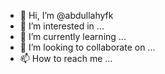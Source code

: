 - 👋 Hi, I’m @abdullahyfk
- 👀 I’m interested in ...
- 🌱 I’m currently learning ...
- 💞️ I’m looking to collaborate on ...
- 📫 How to reach me ...

<!---
abdullahyfk/abdullahyfk is a ✨ special ✨ repository because its `README.md` (this file) appears on your GitHub profile.
You can click the Preview link to take a look at your changes.
--->
